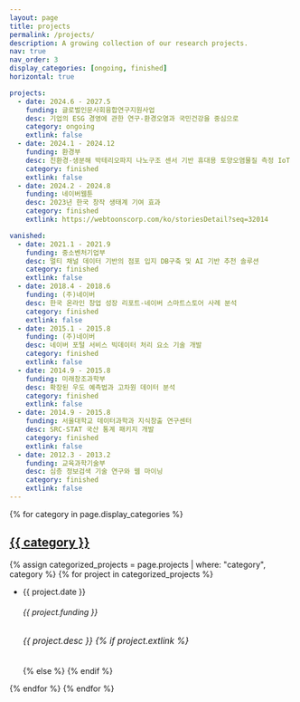 ```yaml
---
layout: page
title: projects
permalink: /projects/
description: A growing collection of our research projects.
nav: true
nav_order: 3
display_categories: [ongoing, finished]
horizontal: true

projects:
  - date: 2024.6 - 2027.5
    funding: 글로벌인문사회융합연구지원사업
    desc: 기업의 ESG 경영에 관한 연구-환경오염과 국민건강을 중심으로
    category: ongoing
    extlink: false
  - date: 2024.1 - 2024.12
    funding: 환경부
    desc: 친환경-생분해 박테리오파지 나노구조 센서 기반 휴대용 토양오염물질 측정 IoT 디바이스 개발
    category: finished
    extlink: false
  - date: 2024.2 - 2024.8
    funding: 네이버웹툰
    desc: 2023년 한국 창작 생태계 기여 효과
    category: finished
    extlink: https://webtoonscorp.com/ko/storiesDetail?seq=32014

vanished:
  - date: 2021.1 - 2021.9
    funding: 중소벤처기업부
    desc: 멀티 채널 데이터 기반의 점포 입지 DB구축 및 AI 기반 추천 솔루션
    category: finished
    extlink: false
  - date: 2018.4 - 2018.6
    funding: (주)네이버
    desc: 한국 온라인 창업 성장 리포트-네이버 스마트스토어 사례 분석
    category: finished
    extlink: false
  - date: 2015.1 - 2015.8
    funding: (주)네이버
    desc: 네이버 포털 서비스 빅데이터 처리 요소 기술 개발
    category: finished
    extlink: false
  - date: 2014.9 - 2015.8
    funding: 미래창조과학부
    desc: 확장된 우도 예측법과 고차원 데이터 분석
    category: finished
    extlink: false
  - date: 2014.9 - 2015.8
    funding: 서울대학교 데이터과학과 지식창출 연구센터
    desc: SRC-STAT 국산 통계 패키지 개발
    category: finished
    extlink: false
  - date: 2012.3 - 2013.2
    funding: 교육과학기술부
    desc: 심층 정보검색 기술 연구와 웹 마이닝
    category: finished
    extlink: false
---
```


<!-- pages/projects.md -->
<div class="projects">
  {% for category in page.display_categories %}
    <a id="{{ category }}" href=".#{{ category }}">
      <h2 class="category">{{ category }}</h2>
    </a>
    {% assign categorized_projects = page.projects | where: "category", category %}
    {% for project in categorized_projects %}
      <ul class="card-text font-weight-light list-group list-group-flush">
        <li class="list-group-item">
          <div class="row">
            <div class="col-xs-2 cl-sm-2 col-md-2 text-center date-column">
              <span class="badge font-weight-bold text-uppercase align-middle project-{{ category }}" style="min-width: 75px">{{ project.date }}</span>
            </div>
            <div class="col-xs-10 cl-sm-10 col-md-10 mt-2 mt-md-0">
              <h6 class="title font-weight-bold ml-1 ml-md-4 noto-sans-kr">{{ project.funding }}</h6>
              <h6 class="ml-1 ml-md-4 noto-sans-kr" style="font-size: 0.95rem;">{{ project.desc }} 
                {% if project.extlink %}
                  <a href="https://webtoonscorp.com/ko/storiesDetail?seq=32014"><i class="fa-solid fa-link"></i></a></h6>
                {% else %}
                  </h6>
                {% endif %}
            </div>
          </div>
        </li>
      </ul>
    {% endfor %}
  {% endfor %}
</div>
